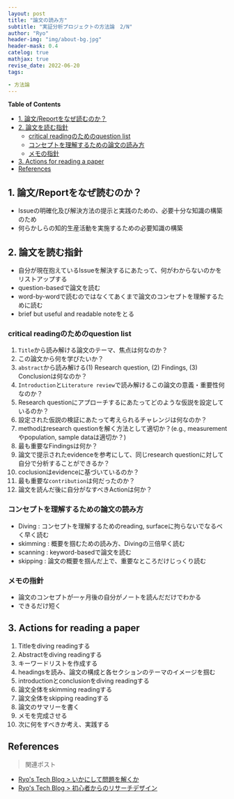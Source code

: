 ```yaml
---
layout: post
title: "論文の読み方"
subtitle: "実証分析プロジェクトの方法論　2/N"
author: "Ryo"
header-img: "img/about-bg.jpg"
header-mask: 0.4
catelog: true
mathjax: true
revise_date: 2022-06-20
tags:

- 方法論
---
```



**Table of Contents**
<!-- START doctoc generated TOC please keep comment here to allow auto update -->
<!-- DON'T EDIT THIS SECTION, INSTEAD RE-RUN doctoc TO UPDATE -->

- [1. 論文/Reportをなぜ読むのか？](#1-%E8%AB%96%E6%96%87report%E3%82%92%E3%81%AA%E3%81%9C%E8%AA%AD%E3%82%80%E3%81%AE%E3%81%8B)
- [2. 論文を読む指針](#2-%E8%AB%96%E6%96%87%E3%82%92%E8%AA%AD%E3%82%80%E6%8C%87%E9%87%9D)
  - [critical readingのためのquestion list](#critical-reading%E3%81%AE%E3%81%9F%E3%82%81%E3%81%AEquestion-list)
  - [コンセプトを理解するための論文の読み方](#%E3%82%B3%E3%83%B3%E3%82%BB%E3%83%97%E3%83%88%E3%82%92%E7%90%86%E8%A7%A3%E3%81%99%E3%82%8B%E3%81%9F%E3%82%81%E3%81%AE%E8%AB%96%E6%96%87%E3%81%AE%E8%AA%AD%E3%81%BF%E6%96%B9)
  - [メモの指針](#%E3%83%A1%E3%83%A2%E3%81%AE%E6%8C%87%E9%87%9D)
- [3. Actions for reading a paper](#3-actions-for-reading-a-paper)
- [References](#references)

<!-- END doctoc generated TOC please keep comment here to allow auto update -->

## 1. 論文/Reportをなぜ読むのか？

- Issueの明確化及び解決方法の提示と実践のための、必要十分な知識の構築のため
- 何らかしらの知的生産活動を実施するための必要知識の構築


## 2. 論文を読む指針

- 自分が現在抱えているIssueを解決するにあたって、何がわからないのかをリストアップする
- question-basedで論文を読む
- word-by-wordで読むのではなくてあくまで論文のコンセプトを理解するために読む
- brief but useful and readable noteをとる

### critical readingのためのquestion list

1. `Title`から読み解ける論文のテーマ、焦点は何なのか？
2. この論文から何を学びたいか？ 
3. `abstract`から読み解ける(1) Research question, (2) Findings, (3) Conclusionは何なのか？
4. `Introduction`と`Literature review`で読み解けるこの論文の意義・重要性何なのか？
5. Research questionにアプローチするにあたってどのような仮説を設定しているのか？
6. 設定された仮説の検証にあたって考えられるチャレンジは何なのか？
7. methodはresearch questionを解く方法として適切か？(e.g., measurementやpopulation, sample dataは適切か？)
8. 最も重要なFindingsは何か？
9. 論文で提示されたevidenceを参考にして、同じresearch questionに対して自分で分析することができるか？
10. coclusionはevidenceに基づいているのか？
11. 最も重要な`contribution`は何だったのか？
12. 論文を読んだ後に自分がなすべきActionは何か？

### コンセプトを理解するための論文の読み方

- Diving : コンセプトを理解するためのreading, surfaceに拘らないでなるべく早く読む
- skimming : 概要を掴むための読み方、Divingの三倍早く読む
- scanning : keyword-basedで論文を読む
- skipping : 論文の概要を掴んだ上で、重要なところだけじっくり読む

### メモの指針

- 論文のコンセプトが一ヶ月後の自分がノートを読んだだけでわかる
- できるだけ短く

## 3. Actions for reading a paper

1. Titleをdiving readingする
2. Abstractをdiving readingする
3. キーワードリストを作成する
4. headingsを読み、論文の構成と各セクションのテーマのイメージを掴む
5. introductionとconclusionをdiving readingする
6. 論文全体をskimming readingする
7. 論文全体をskipping readingする
8. 論文のサマリーを書く
9. メモを完成させる
10. 次に何をすべきか考え、実践する

## References

> 関連ポスト

- [Ryo's Tech Blog > いかにして問題を解くか](https://ryonakagami.github.io/2021/03/09/How-to-Solve-It/)
- [Ryo's Tech Blog > 初心者からのリサーチデザイン](https://ryonakagami.github.io/2022/04/01/research-design/)
